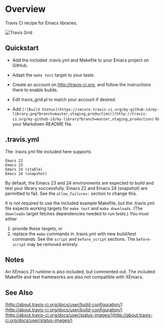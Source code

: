 Overview
========

Travis CI recipe for Emacs libraries.

![Travis Grid](https://raw.github.com/rolandwalker/emacs-travis/master/travis_grid.png)

Quickstart
----------

* Add the included .travis.yml and Makefile to your Emacs project on GitHub.

* Adapt the `make test` target to your taste.

* Create an account on http://travis-ci.org, and follow the instructions
  there to enable builds.

* Edit travis_grid.pl to match your account if desired.

* Add `[![Build Status](https://secure.travis-ci.org/my-github-id/my-library.png?branch=master,staging,production)](http://travis-ci.org/my-github-id/my-library?branch=master,staging,production)`
  to your Markdown README file.

.travis.yml
-----------

The .travis.yml file included here supports

	Emacs 22
	Emacs 23
	Emacs 24 (stable)
	Emacs 24 (snapshot)

By default, the Emacs 23 and 24 environments are expected to build and test
your library successfully.  Emacs 22 and Emacs 24 (snapshot) are permitted
to fail.  See the `allow_failures:` section to change this.

It is not required to use the included example Makefile, but the .travis.yml
file expects working targets for `make test` and `make downloads`.  (The
`downloads` target fetches dependencies needed to run tests.)  You must
either

1. provide these targets, or
2. replace the `make` commands in .travis.yml with new build/test commands.
   See the `script` and `before_script` sections.  The `before-script` may be
   removed entirely.

Notes
-----

An XEmacs 21 runtime is also included, but commented out.  The included
Makefile and test frameworks are also not compatible with XEmacs.

See Also
--------

[http://about.travis-ci.org/docs/user/build-configuration/](http://about.travis-ci.org/docs/user/build-configuration/)
[http://about.travis-ci.org/docs/user/status-images/](http://about.travis-ci.org/docs/user/status-images/)
